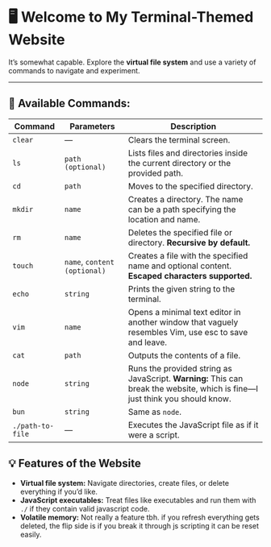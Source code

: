 # 🖥️ Welcome to My Terminal-Themed Website  
It’s somewhat capable. Explore the **virtual file system** and use a variety of commands to navigate and experiment.

---

## 🚀 **Available Commands:**
| Command                  | Parameters                     | Description                                                                                 |
|-------------------------|---------------------------------|---------------------------------------------------------------------------------------------|
| `clear`                  | —                               | Clears the terminal screen.                                                                |
| `ls`                     | `path (optional)`               | Lists files and directories inside the current directory or the provided path.             |
| `cd`                     | `path`                          | Moves to the specified directory.                                                          |
| `mkdir`                  | `name`                          | Creates a directory. The name can be a path specifying the location and name.              |
| `rm`                     | `name`                          | Deletes the specified file or directory. **Recursive by default.**                         |
| `touch`                  | `name`, `content (optional)`    | Creates a file with the specified name and optional content. **Escaped characters supported.** |
| `echo`                   | `string`                        | Prints the given string to the terminal.                                                   |
| `vim`                    | `name`                          | Opens a minimal text editor in another window that vaguely resembles Vim, use esc to save and leave.                                  |
| `cat`                    | `path`                          | Outputs the contents of a file.                                                            |
| `node`                   | `string`                        | Runs the provided string as JavaScript. **Warning:** This can break the website, which is fine—I just think you should know. |
| `bun`                    | `string`                        | Same as `node`.                                                                            |
| `./path-to-file`         | —                               | Executes the JavaScript file as if it were a script.                                       |

## 💡 **Features of the Website**
- **Virtual file system:** Navigate directories, create files, or delete everything if you’d like.
- **JavaScript executables:** Treat files like executables and run them with `./` if they contain valid javascript code.
- **Volatile memory:** Not really a feature tbh. if you refresh everything gets deleted, the flip side is if you break it through js scripting it can be reset easily.

